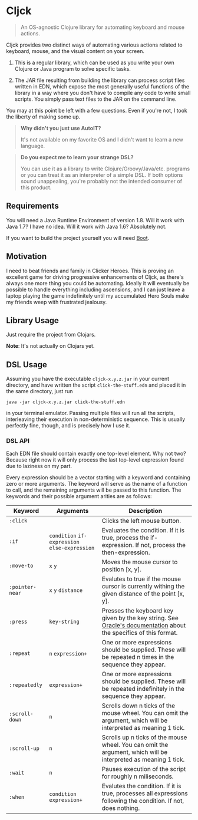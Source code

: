 # Cljck

> An OS-agnostic Clojure library for automating keyboard and mouse actions.

Cljck provides two distinct ways of automating various actions related to
keyboard, mouse, and the visual content on your screen.

1. This is a regular library, which can be used as you write your own Clojure
or Java program to solve specific tasks.

2. The JAR file resulting from building the library can process script files
written in EDN, which expose the most generally useful functions of the library
in a way where you don't have to compile any code to write small scripts. You
simply pass text files to the JAR on the command line.

You may at this point be left with a few questions. Even if you're not, I took
the liberty of making some up.

> __Why didn't you just use AutoIT?__
>
> It's not available on my favorite OS and I didn't want to learn a new
> language.

> __Do you expect me to learn your strange DSL?__
>
> You can use it as a library to write Clojure/Groovy/Java/etc. programs or you
> can treat it as an interpreter of a simple DSL. If both options sound
> unappealing, you're probably not the intended consumer of this product.

## Requirements

You will need a Java Runtime Environment of version 1.8. Will it work with Java
1.7? I have no idea. Will it work with Java 1.6? Absolutely not.

If you want to build the project yourself you will need
[Boot](http://boot-clj.com/).

## Motivation

I need to beat friends and family in Clicker Heroes. This is proving an
excellent game for driving progressive enhancements of Cljck, as there's
always one more thing you could be automating. Ideally it will eventually be
possible to handle everything including ascensions, and I can just leave a
laptop playing the game indefinitely until my accumulated Hero Souls make my
friends weep with frustrated jealousy.

## Library Usage

Just require the project from Clojars.

__Note__: It's not actually on Clojars yet.

## DSL Usage

Assuming you have the executable `cljck-x.y.z.jar` in your current directory,
and have written the script `click-the-stuff.edn` and placed it in the same
directory, just run

```
java -jar cljck-x.y.z.jar click-the-stuff.edn
```

in your terminal emulator. Passing multiple files will run all the scripts,
interleaving their execution in non-deterministic sequence. This is usually
perfectly fine, though, and is precisely how I use it.

### DSL API

Each EDN file should contain exactly one top-level element. Why not two?
Because right now it will only process the last top-level expression found due
to laziness on my part.

Every expression should be a vector starting with a keyword and containing zero
or more arguments. The keyword will serve as the name of a function to call,
and the remaining arguments will be passed to this function. The keywords and
their possible argument arities are as follows:

Keyword | Arguments | Description
--- | --- | ---
`:click` | | Clicks the left mouse button.
`:if` | `condition` `if-expression` `else-expression` | Evaluates the condition. If it is true, process the if-expression. If not, process the then-expression.
`:move-to` | `x` `y` | Moves the mouse cursor to position [x, y].
`:pointer-near` | `x` `y` `distance` | Evalutes to true if the mouse cursor is currently withing the given distance of the point [x, y].
`:press` | `key-string` | Presses the keyboard key given by the key string. See [Oracle's documentation](https://docs.oracle.com/javase/7/docs/api/java/awt/AWTKeyStroke.html#getAWTKeyStroke%28java.lang.String%29) about the specifics of this format.
`:repeat` | `n` `expression+` | One or more expressions should be supplied. These will be repeated n times in the sequence they appear.
`:repeatedly` | `expression+` | One or more expressions should be supplied. These will be repeated indefinitely in the sequence they appear.
`:scroll-down` | `n` | Scrolls down n ticks of the mouse wheel. You can omit the argument, which will be interpreted as meaning 1 tick.
`:scroll-up` | `n` | Scrolls up n ticks of the mouse wheel. You can omit the argument, which will be interpreted as meaning 1 tick.
`:wait` | `n` | Pauses execution of the script for roughly n miliseconds.
`:when` | `condition` `expression+` | Evalutes the condition. If it is true, processes all expressions following the condition. If not, does nothing.
